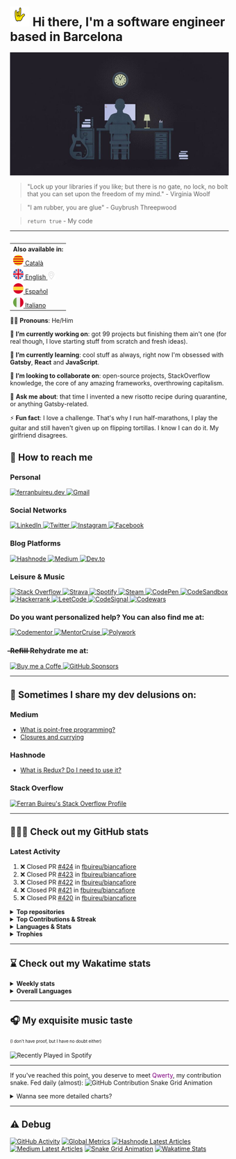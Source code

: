 # <img src="https://github.com/fbuireu/fbuireu/blob/master/assets/images/gifs/punk-horn.gif?raw=true" width="45px"> Hi there, I'm a software engineer based in Barcelona

![Hi there, I'm a software engineer based in Barcelona](https://github.com/fbuireu/fbuireu/blob/master/assets/images/jpg/developer-life.jpg?raw=true)

> "Lock up your libraries if you like; but there is no gate, no lock, no bolt that you can set upon the freedom of my mind." - Virginia Woolf

> "I am rubber, you are glue" - Guybrush Threepwood

> `return true` - My code

-------

<table align="right">
  <th>Also available in:</th>
    <tr>
      <td>
        <a href="README.ca.md">
          <img src="assets/images/png/flags/catalonia.png" width="24" height="24" alt="Català"/>
          <span>Català</span>
        </a>
      </td>
    </tr>
    <tr>
      <td>
        <a href="README.md">
          <img src="assets/images/png/flags/uk.png" width="24" height="24" alt="English"/>
          <span>English</span>
          <img src="assets/images/png/icons/pin.png" width="18" alt="You are here" />
        </a>
      </td>
    </tr>
    <tr>
      <td>
        <a href="README.es.md">
          <img src="assets/images/png/flags/spain.png" width="24" height="24" alt="Español"/>
          <span>Español</span>
        </a>
      </td>
    </tr>
    <tr>
      <td>
        <a href="README.it.md">
          <img src="assets/images/png/flags/italy.png" width="24" height="24" alt="Italiano"/>
          <span>Italiano</span>
        </a>
      </td>
    </tr>
</table>

👦🏻 **Pronouns**: He/Him

🔭 **I’m currently working on**: got 99 projects but finishing them ain't one (for real though, I love starting stuff from
scratch and fresh ideas).

🌱 **I’m currently learning**: cool stuff as always, right now I'm obsessed with **Gatsby**, **React** and **JavaScript**.

👯 **I’m looking to collaborate on**: open-source projects, StackOverflow knowledge, the core of any amazing frameworks,
overthrowing capitalism.

💬 **Ask me about**: that time I invented a new risotto recipe during quarantine, or anything Gatsby-related.

⚡ **Fun fact**: I love a challenge. That's why I run half-marathons, I play the guitar and still haven't given up on
flipping tortillas. I know I can do it. My girlfriend disagrees.

## 📨 How to reach me
### Personal
<a href="https://ferranbuireu.dev" target="_blank">
  <img src="https://img.shields.io/badge/personal%20Website-1b1d1d?style=for-the-badge&logo=globe&logoColor=ffffff" alt="ferranbuireu.dev">
</a>
<a href="mailto:fbuireu@gmail.com" target="_blank">
  <img src="https://img.shields.io/badge/gmail-D14836?style=for-the-badge&logo=gmail&logoColor=ffffff" alt="Gmail" />
</a>

### Social Networks
<a href="https://www.linkedin.com/in/ferran-buireu/" target="_blank">
  <img src="https://img.shields.io/badge/linkedIn-0077B5?style=for-the-badge&logo=linkedin&logoColor=ffffff" alt="LinkedIn" />
</a>
<a href="https://twitter.com/fbuireu" target="_blank">
  <img src="https://img.shields.io/badge/twitter-1DA1F2?style=for-the-badge&logo=twitter&logoColor=ffffff" alt="Twitter" />
</a>
<a href="https://www.instagram.com/fbuireu/" target="_blank">
  <img src="https://img.shields.io/badge/instagram-%23E4405F.svg?style=for-the-badge&logo=instagram&logoColor=ffffff" alt="Instagram" />
</a>
<a href="https://www.facebook.com/ferranbuireu/" target="_blank">
  <img src="https://img.shields.io/badge/facebook-%231877F2.svg?style=for-the-badge&logo=facebook&logoColor=ffffff" alt="Facebook" />
</a>

### Blog Platforms
<a href="https://hashnode.com/@Buireu" target="_blank">
  <img src="https://img.shields.io/badge/hashnode-2962FF?style=for-the-badge&logo=hashnode&logoColor=ffffff" alt="Hashnode" />
</a>
<a href="https://medium.com/@fbuireu" target="_blank">
  <img src="https://img.shields.io/badge/medium-12100E?style=for-the-badge&logo=medium&logoColor=ffffff" alt="Medium" />
</a>
<a href="https://dev.to/fbuireu" target="_blank">
  <img src="https://img.shields.io/badge/dev.to-0A0A0A?style=for-the-badge&logo=devdotto&logoColor=ffffff" alt="Dev.to" />
</a>

### Leisure & Music
<a href="https://stackoverflow.com/users/5585371/ferran-buireu?tab=profile" target="_blank">
  <img src="https://img.shields.io/badge/stack_overflow-FE7A16?style=for-the-badge&logo=stack-overflow&logoColor=ffffff" alt="Stack Overflow" />
</a>
<a href="https://www.strava.com/athletes/19488414" target="_blank">
  <img src="https://img.shields.io/static/v1?style=for-the-badge&message=Strava&color=FC4C02&logo=strava&logoColor=FFFFFF&label=" alt="Strava" />
</a>
<a href="https://open.spotify.com/user/buireu?si=b2dfa1e6c2f649d9" target="_blank">
  <img src="https://img.shields.io/badge/spotify-1ED760?style=for-the-badge&logo=spotify&logoColor=ffffff" alt="Spotify" />
</a>
<a href="https://steamcommunity.com/id/fbuireu/" target="_blank">
  <img src="https://img.shields.io/badge/steam-000000?style=for-the-badge&logo=steam&logoColor=ffffff" alt="Steam" />
</a>
<a href="https://codepen.io/fbuireu" target="_blank">
  <img src="https://img.shields.io/badge/Codepen-000000?style=for-the-badge&logo=codepen&logoColor=white" alt="CodePen" />
</a>
<a href="https://codesandbox.io/u/fbuireu" target="_blank">
  <img src="https://img.shields.io/badge/codesandbox-040404?style=for-the-badge&logo=codesandbox&logoColor=DBDBDB" alt="CodeSandbox" />
</a>
<a href="https://www.hackerrank.com/fbuireu" target="_blank">
  <img src="https://img.shields.io/badge/hackerrank-2EC866?style=for-the-badge&logo=HackerRank&logoColor=ffffff" alt="Hackerrank" />
</a>
<a href="https://leetcode.com/fbuireu/" target="_blank">
<img src="https://img.shields.io/badge/-LeetCode-FFA116?style=for-the-badge&logo=leetcode&logoColor=black" alt="LeetCode" />
</a>
<a href="https://app.codesignal.com/profile/fbuireu/" target="_blank">
  <img src="https://img.shields.io/badge/codesignal-33485f?style=for-the-badge&logo=codesignal&logoColor=grey" alt="CodeSignal" />
</a>
<a href="https://www.codewars.com/users/fbuireu/" target="_blank">
  <img src="https://img.shields.io/badge/codewars-B1361E?style=for-the-badge&logo=codewars&logoColor=808080" alt="Codewars" />
</a>

### Do you want personalized help? You can also find me at:
<a href="https://www.codementor.io/@fbuireu" target="_blank">
  <img src="https://img.shields.io/badge/codementor-003648?style=for-the-badge&logo=codementor&logoColor=000000" alt="Codementor" />
</a>
<a href="https://mentorcruise.com/mentor/ferranbuireu/" target="_blank">
  <img src="https://img.shields.io/badge/mentorcruise-05b197?style=for-the-badge&logo=mentorcruise&logoColor=000000" alt="MentorCruise" />
</a>
<a href="https://www.polywork.com/fbuireu" target="_blank">
  <img src="https://img.shields.io/badge/polywork-4a1ae6?style=for-the-badge&logo=mentorcruise&logoColor=000000" alt="Polywork" />
</a>

### ̶R̶e̶f̶i̶l̶l̶  Rehydrate me at:
<a href="https://www.buymeacoffee.com/ferranbuireu" target="_blank">
  <img src="https://img.shields.io/badge/buy_me_a_coffee-FFDD00?style=for-the-badge&logo=buy-me-a-coffee&logoColor=000000" alt="Buy me a Coffe" />
</a>
<a href="https://github.com/sponsors/fbuireu" target="_blank">
  <img src="https://img.shields.io/badge/gitHub%20sponsors-EA4AAA?style=for-the-badge&logo=githubsponsors&logoColor=ffffff" alt="GitHub Sponsors" />
</a>

-------

## 📝 Sometimes I share my dev delusions on:

### Medium
<!-- MEDIUM-LATEST-ARTICLES:START -->
- [What is point-free programming?](https://fbuireu.medium.com/what-is-point-free-programming-99db1e373763?source=rss-152ec07c2b6d------2)
- [Closures and currying](https://fbuireu.medium.com/closures-and-currying-9774676d33fa?source=rss-152ec07c2b6d------2)
<!-- MEDIUM-LATEST-ARTICLES:END -->

### Hashnode
<!-- HASHNODE-LATEST-ARTICLES:START -->
- [What is Redux? Do I need to use it?](https://ferranbuireu.hashnode.dev/what-is-redux-do-i-need-to-use-it)
<!-- HASHNODE-LATEST-ARTICLES:END -->

### Stack Overflow
[![Ferran Buireu's Stack Overflow Profile](https://github-readme-stackoverflow.vercel.app/?userID=5585371&theme=dark)](https://stackoverflow.com/users/5585371/ferran-buireu)

-------

## 👨🏻‍💻 Check out my GitHub stats
### Latest Activity
<!--START_SECTION:activity-->
1. ❌ Closed PR [#424](https://github.com/fbuireu/biancafiore/pull/424) in [fbuireu/biancafiore](https://github.com/fbuireu/biancafiore)
2. ❌ Closed PR [#423](https://github.com/fbuireu/biancafiore/pull/423) in [fbuireu/biancafiore](https://github.com/fbuireu/biancafiore)
3. ❌ Closed PR [#422](https://github.com/fbuireu/biancafiore/pull/422) in [fbuireu/biancafiore](https://github.com/fbuireu/biancafiore)
4. ❌ Closed PR [#421](https://github.com/fbuireu/biancafiore/pull/421) in [fbuireu/biancafiore](https://github.com/fbuireu/biancafiore)
5. ❌ Closed PR [#420](https://github.com/fbuireu/biancafiore/pull/420) in [fbuireu/biancafiore](https://github.com/fbuireu/biancafiore)
<!--END_SECTION:activity-->

<details>
  <summary><strong>Top repositories</strong></summary>
  <a href="https://github.com/fbuireu/fbuireu" target="__blank">
    <img src="https://github-readme-stats.vercel.app/api/pin/?username=fbuireu&repo=fbuireu&theme=onedark&hide_border=true"
         alt="fbuireu" />    
  </a>
  <a href="https://github.com/fbuireu/biancafiore" target="__blank">
    <img src="https://github-readme-stats.vercel.app/api/pin/?username=fbuireu&repo=biancafiore&theme=onedark&hide_border=true"
         alt="biancafiore" />
  </a>
</details>

<details>
  <summary><strong>Top Contributions & Streak</strong></summary>
  <a href="https://github.com/gatsbyjs/gatsby/pull/33261" target="__blank">
  <img src="https://github-readme-stats.vercel.app/api/pin/?username=fbuireu&repo=gatsby&theme=onedark&hide_border=true"
       alt="Gatsby" />
  </a>
  <a href="https://github.com/netlify/netlify-cms/pull/3412" target="__blank">
    <img src="https://github-readme-stats.vercel.app/api/pin/?username=fbuireu&repo=netlify-cms&theme=onedark&hide_border=true"
         alt="Netlify CMS" />
  </a>
  <img src="https://activity-graph.herokuapp.com/graph?username=fbuireu&theme=github&bg_color=282c34&line=c3a875&point=d77077&hide_border=true"
       alt="Ferran Buireu's Monthly GitHub Contribution Grap" />
  <img src="https://github-readme-streak-stats.herokuapp.com/?user=fbuireu&theme=onedark&hide_border=true"
       alt="Ferran Buireu's GitHub Streak" />
</details>    

<details>
  <summary><strong>Languages & Stats</strong></summary>
  <img src="https://github-readme-stats.vercel.app/api?username=fbuireu&show_icons=true&theme=onedark&hide_border=true"
       alt="Ferran Buireu's GitHub stats" />
  <img src="https://github-readme-stats.vercel.app/api/top-langs/?username=fbuireu&show_icons=true&theme=onedark&hide_border=true"
       alt="Ferran Buireu's Top GitHub Languages" />
</details>

<details>
  <summary><strong>Trophies</strong></summary>
  <img src="https://github-profile-trophy.vercel.app/?username=ryo-ma&theme=onedark&no-frame=true"
       alt="Ferran Buireu's Top GitHub Languages" />
</details>    

-------

## ⌛ Check out my Wakatime stats
<details>
  <summary><strong>Weekly stats</strong></summary>

  <!--START_SECTION:waka-->
**I'm an Early 🐤** 

```text
🌞 Morning    49 commits     █████░░░░░░░░░░░░░░░░░░░░   22.48% 
🌆 Daytime    109 commits    ████████████░░░░░░░░░░░░░   50.0% 
🌃 Evening    60 commits     ███████░░░░░░░░░░░░░░░░░░   27.52% 
🌙 Night      0 commits      ░░░░░░░░░░░░░░░░░░░░░░░░░   0.0%

```
📅 **I'm Most Productive on Wednesday** 

```text
Monday       28 commits     ███░░░░░░░░░░░░░░░░░░░░░░   12.84% 
Tuesday      45 commits     █████░░░░░░░░░░░░░░░░░░░░   20.64% 
Wednesday    56 commits     ██████░░░░░░░░░░░░░░░░░░░   25.69% 
Thursday     36 commits     ████░░░░░░░░░░░░░░░░░░░░░   16.51% 
Friday       7 commits      ░░░░░░░░░░░░░░░░░░░░░░░░░   3.21% 
Saturday     13 commits     █░░░░░░░░░░░░░░░░░░░░░░░░   5.96% 
Sunday       33 commits     ███░░░░░░░░░░░░░░░░░░░░░░   15.14%

```


📊 **This Week I Spent My Time On** 

```text
⌚︎ Time Zone: Europe/Madrid

💬 Programming Languages: 
Dart                     20 hrs 10 mins      ████████████████░░░░░░░░░   65.05% 
JavaScript               3 hrs 49 mins       ███░░░░░░░░░░░░░░░░░░░░░░   12.34% 
Other                    3 hrs               ██░░░░░░░░░░░░░░░░░░░░░░░   9.67% 
Swift                    1 hr 58 mins        █░░░░░░░░░░░░░░░░░░░░░░░░   6.38% 
SCSS                     1 hr 30 mins        █░░░░░░░░░░░░░░░░░░░░░░░░   4.86%

🔥 Editors: 
Android Studio           22 hrs 19 mins      ██████████████████░░░░░░░   71.95% 
WebStorm                 5 hrs 27 mins       ████░░░░░░░░░░░░░░░░░░░░░   17.6% 
Unknown Editor           3 hrs               ██░░░░░░░░░░░░░░░░░░░░░░░   9.67% 
VS Code                  14 mins             ░░░░░░░░░░░░░░░░░░░░░░░░░   0.78%

🐱‍💻 Projects: 
Private Company Projects 22 hrs 28 mins      ██████████████████░░░░░░░   72.45% 
biancafiore              5 hrs 27 mins       ████░░░░░░░░░░░░░░░░░░░░░   17.6% 
Unknown Project          3 hrs               ██░░░░░░░░░░░░░░░░░░░░░░░   9.67% 
flutter                  5 mins              ░░░░░░░░░░░░░░░░░░░░░░░░░   0.28%

💻 Operating System: 
Mac                      22 hrs 33 mins      ██████████████████░░░░░░░   72.73% 
Windows                  5 hrs 27 mins       ████░░░░░░░░░░░░░░░░░░░░░   17.6% 
Unknown OS               3 hrs               ██░░░░░░░░░░░░░░░░░░░░░░░   9.67%

```


 Last Updated on 29/11/2021
<!--END_SECTION:waka-->
</details>  

<details>
  <summary><strong>Overall Languages</strong></summary>
  <img src="https://github-readme-stats.vercel.app/api/wakatime?username=fbuireu&theme=onedark&layout=compact&hide_border=true"
       alt="Wakatime Overall Languages" />
</details>   

-------

## 🎧 My exquisite music taste
<sup><sub>(I don't have proof, but I have no doubt either)</sub></sup>

![Recently Played in Spotify](https://spotify-recently-played-readme.vercel.app/api?user=buireu)

-------

If you've reached this point, you deserve to meet <span style="color: purple">Qwerty</span>, my contribution snake. Fed daily (almost):
![GitHub Contribution Snake Grid Animation](https://raw.githubusercontent.com/fbuireu/fbuireu/snake-grid-animation/github-contribution-snake-grid-animation.svg)

<details>
  <summary>Wanna see more detailed charts?</summary>
  <details>
    <summary>Really, it's long. Are you sure?</summary>
    <details>
      <summary>Ok. This is the last. Here it goes</summary>
      <img src="assets/images/svg/github-metrics.svg" alt="Detailed GitHub statistics" />
    </details>        
  </details>
</details>

-------

## ⚠️ Debug
[![GitHub Activity](https://github.com/fbuireu/fbuireu/actions/workflows/github-activity.yml/badge.svg?style=flat-square)](https://github.com/fbuireu/fbuireu/actions/workflows/github-activity.yml)
[![Global Metrics](https://github.com/fbuireu/fbuireu/actions/workflows/global-metrics.yml/badge.svg)](https://github.com/fbuireu/fbuireu/actions/workflows/global-metrics.yml)
[![Hashnode Latest Articles](https://github.com/fbuireu/fbuireu/actions/workflows/hashnode-latest-articles.yml/badge.svg)](https://github.com/fbuireu/fbuireu/actions/workflows/hashnode-latest-articles.yml)
[![Medium Latest Articles](https://github.com/fbuireu/fbuireu/actions/workflows/medium-latest-articles.yml/badge.svg)](https://github.com/fbuireu/fbuireu/actions/workflows/medium-latest-articles.yml)
[![Snake Grid Animation](https://github.com/fbuireu/fbuireu/actions/workflows/snake-animation.yml/badge.svg)](https://github.com/fbuireu/fbuireu/actions/workflows/snake-animation.yml)
[![Wakatime Stats](https://github.com/fbuireu/fbuireu/actions/workflows/wakatime-stats.yml/badge.svg)](https://github.com/fbuireu/fbuireu/actions/workflows/wakatime-stats.yml)
